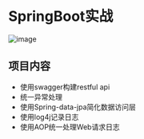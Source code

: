 ###
# SpringBoot实战
![image](http://www.greenmoonsoftware.com/images/spring-boot-project-logo.png)

## 项目内容
- 使用swagger构建restful api
- 统一异常处理
- 使用Spring-data-jpa简化数据访问层
- 使用log4j记录日志
- 使用AOP统一处理Web请求日志